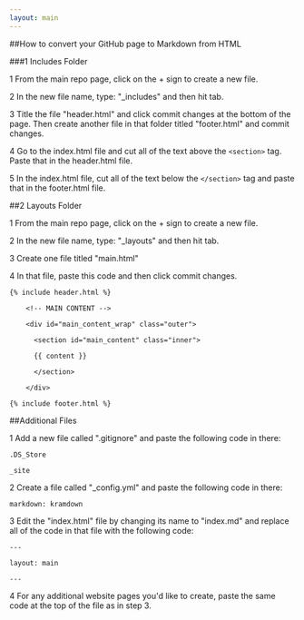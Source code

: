```yaml
---
layout: main
---
```


##How to convert your GitHub page to Markdown from HTML

###1 Includes Folder

1 From the main repo page, click on the + sign to create a new file.

2 In the new file name, type: "_includes" and then hit tab.

3 Title the file "header.html" and click commit changes at the bottom of the page. Then create another file in that folder titled "footer.html" and commit changes.

4 Go to the index.html file and cut all of the text above the `<section>` tag. Paste that in the header.html file.

5 In the index.html file, cut all of the text below the `</section>` tag and paste that in the footer.html file.

##2 Layouts Folder

1 From the main repo page, click on the + sign to create a new file.

2 In the new file name, type: "_layouts" and then hit tab.

3 Create one file titled "main.html"

4 In that file, paste this code and then click commit changes.

`{% include header.html %}`
    
`    <!-- MAIN CONTENT -->`

`    <div id="main_content_wrap" class="outer">`

`      <section id="main_content" class="inner">`
      
`      {{ content }}`
      
`      </section>`

`    </div>`
    
`{% include footer.html %}`

##Additional Files

1 Add a new file called ".gitignore" and paste the following code in there:

`.DS_Store`

`_site`

2 Create a file called "_config.yml" and paste the following code in there:

`markdown: kramdown`

3 Edit the "index.html" file by changing its name to "index.md" and replace all of the code in that file with the following code:

`---`

`layout: main`

`---`

4 For any additional website pages you'd like to create, paste the same code at the top of the file as in step 3.
